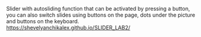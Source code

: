 Slider with autosliding function that can be activated by pressing a button, 
you can also switch slides using buttons on the page, dots under the picture 
and buttons on the keyboard. https://shevelyanchikalex.github.io/SLIDER_LAB2/
